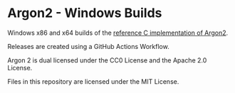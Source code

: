 # Argon2 - Windows Builds #

Windows x86 and x64 builds of the [reference C implementation of Argon2](https://github.com/P-H-C/phc-winner-argon2/).

Releases are created using a GitHub Actions Workflow.

Argon 2 is dual licensed under the CC0 License and the Apache 2.0 License.

Files in this repository are licensed under the MIT License.
